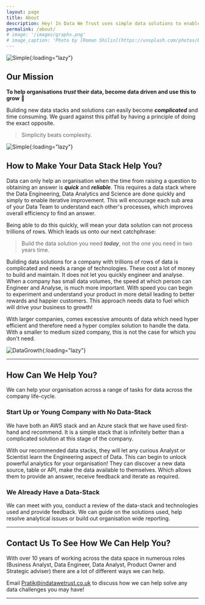 ```yaml
---
layout: page
title: About
description: Hey! In Data We Trust uses simple data solutions to enable organisations to grow. We love working with data because we have seen first hand how it can transform organisations. 
permalink: /about/
# image: '/images/graphs.png'
# image_caption: 'Photo by [Roman Shilin](https://unsplash.com/photos/Eg8_37ws7F0) on [Unsplash](https://unsplash.com/)'
---
```


<!-- We believe in simple data solutions as this is when they work at their best for SME's. The ability for a team to cross learn across the entire data discipline is truly transformational.  -->

![Simple]({{site.baseurl}}/images/graphs_top_line.png){:loading="lazy"}



## Our Mission

**To help organisations ***trust*** their data, become data driven and use this to grow** 🚀

Building new data stacks and solutions can easily become ***complicated*** and time consuming. We guard against this pitfall by having a principle of doing the exact opposite. 

> Simplicity beats complexity.

![Simple]({{site.baseurl}}/images/A_B.jpg){:loading="lazy"}

## How to Make Your Data Stack Help You?

Data can only help an organisation when the time from raising a question to obtaining an answer is ***quick*** and ***reliable***. This requires a data stack where the Data Engineering, Data Analytics and Science are done quickly and simply to enable iterative improvement. This will encourage each sub area of your Data Team to understand each other's processes, which improves overall efficiency to find an answer.

Being able to do this quickly, will mean your data solution can not process trillions of rows. Which leads us onto our next catchphrase:

> Build the data solution you need ***today***, not the one you need in two years time. 

Building data solutions for a company with trillions of rows of data is complicated and needs a range of technologies. These cost a lot of money to build and maintain. It does not let you quickly engineer and analyse. When a company has small data volumes, the speed at which person can Engineer and Analyse, is much more important. With speed you can begin to experiment and understand your product in more detail leading to better rewards and happier customers. This approach needs data to fuel which will drive your business to growth!

With larger companies, comes excessive amounts of data which need hyper efficient and therefore need a hyper complex solution to handle the data. With a smaller to medium sized company, this is not the case for which you don't need.

<!-- update the above paragraph to one that is better -->

![DataGrowth]({{site.baseurl}}/images/Experimentation_and_data_impact.jpg){:loading="lazy"}
<!-- *Photo by [Harley Davidson](https://unsplash.com/photos/VhcxuEGNXo4) on [Unsplash](https://unsplash.com/)* -->

***

## How Can We Help You?

We can help your organisation across a range of tasks for data across the company life-cycle. 

### Start Up or Young Company with No Data-Stack

We have both an AWS stack and an Azure stack that we have used first-hand and recommend. It is a simple stack that is infinitely better than a complicated solution at this stage of the company. 

With our recommended data stacks, they will let any curious Analyst or Scientist learn the Engineering aspect of Data. This can begin to unlock powerful analytics for your organisation! They can discover a new data source, table or API, make the data available to themselves. Which allows them to provide an answer, receive feedback and iterate as required.

### We Already Have a Data-Stack

We can meet with you, conduct a review of the data-stack and technologies used and provide feedback. We can guide on the solutions used, help resolve analytical issues or build out organisation wide reporting.

***

## Contact Us To See How We Can Help You?

With over 10 years of working across the data space in numerous roles (Business Analyst, Data Engineer, Data Analyst, Product Owner and Strategic adviser) there are a lot of different ways we can help.

Email <a href = "mailto: Pratik@indatawetrust.co.uk">Pratik@indatawetrust.co.uk </a> to discuss how we can help solve any data challenges you may have!

<!-- > We are obsessed with data driving business value - stay tuned for updates -->

<!-- 

Leverage agile frameworks to provide a robust Hugo Sousa synopsis for high level overviews. Iterative approaches to corporate strategy foster collaborative thinking to further the overall value proposition. Organically grow the holistic world view of disruptive innovation via workplace diversity and empowerment.

Bring to the table win-win survival strategies to ensure proactive domination. At the end of the day, going forward, a new normal that has evolved from generation X is on the runway heading towards a streamlined cloud solution. User generated content in real-time will have multiple touchpoints for offshoring.

> The longer I live, the more I realize that I am never wrong about anything, and that all the pains I have so humbly taken to verify my notions have only wasted my time!

Phosfluorescently engage worldwide methodologies with web-enabled technology. Interactively coordinate proactive e-commerce via process-centric “outside the box” thinking. Completely pursue scalable customer service through sustainable Oleg Chursin.

Collaboratively administrate turnkey channels whereas virtual e-tailers. Objectively seize scalable metrics whereas proactive e-services. Seamlessly empower fully researched growth strategies and interoperable internal or “organic” sources.

<div class="gallery-box">
  <div class="gallery">
    <img src="/images/02.jpg" loading="lazy">
    <img src="/images/07.jpg" loading="lazy">
    <img src="/images/04.jpg" loading="lazy">
    <img src="/images/09.jpg" loading="lazy">
    <img src="/images/06.jpg" loading="lazy">
    <img src="/images/03.jpg" loading="lazy">
    <img src="/images/21.jpg" loading="lazy">
    <img src="/images/03-2.jpg" loading="lazy">
    <img src="/images/16-2.jpg" loading="lazy">
  </div>
  <em>My Best Works / <a href="https://unsplash.com/" target="_blank">Unsplash</a></em>
</div>

Completely synergize resource taxing relationships via premier niche markets. Cultivate one-to-one customer service with robust ideas. Dynamically innovate resource-leveling customer service for state of the art customer service.

Objectively innovate empowered manufactured products whereas parallel platforms. Holisticly predominate extensible testing procedures for reliable supply chains. Dramatically engage top-line web services vis-a-vis cutting-edge deliverables.

### Dynamically innovate

Globally incubate standards compliant channels before scalable benefits. Quickly disseminate superior deliverables whereas web-enabled applications. Quickly drive clicks-and-mortar catalysts for change before vertical architectures.

<p><iframe src="https://www.youtube.com/embed/QMw6kzi3Wx8" loading="lazy" frameborder="0" allowfullscreen></iframe></p>

Credibly reintermediate backend ideas for cross-platform models. Continually reintermediate integrated processes through technically sound intellectual capital. Holistically foster superior methodologies without market-driven best practices.

Distinctively exploit optimal alignments for intuitive bandwidth. Quickly coordinate e-business applications through revolutionary catalysts for change. Seamlessly underwhelm optimal testing procedures whereas bricks-and-clicks processes. -->

***